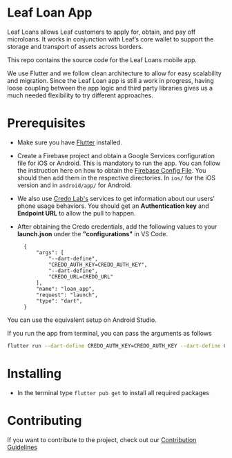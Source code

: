 # Leaf Loan App

Leaf Loans allows Leaf customers to apply for, obtain, and pay off microloans. It works in conjunction with Leaf’s core wallet to support the storage and transport of assets across borders. 


This repo contains the source code for the Leaf Loans mobile app. 

We use Flutter and we follow clean architecture to allow for easy scalability and migration. Since the Leaf Loan app is still a work in progress, having loose coupling between the app logic and third party libraries gives us a much needed flexibility to try different approaches.

# Prerequisites

- Make sure you have [Flutter](https://flutter.dev) installed.
- Create a Firebase project and obtain a Google Services configuration file for iOS or Android. This is mandatory to run the app. You can follow the instruction here on how to obtain the [Firebase Config File](https://firebase.google.com/docs/flutter/setup?platform=ios#add-config-file). You should then add them in the respective directories. In `ios/` for the iOS version and in `android/app/` for Android.
- We also use [Credo Lab's](https://www.credolab.com/) services to get information about our users' phone usage behaviors. You should get an **Authentication key** and **Endpoint URL** to allow the pull to happen.
- After obtaining the Credo credentials, add the following values to your **launch.json** under the **"configurations"** in VS Code.

        {
            "args": [
                "--dart-define",
                "CREDO_AUTH_KEY=CREDO_AUTH_KEY",
                "--dart-define",
                "CREDO_URL=CREDO_URL"
            ],
            "name": "loan_app",
            "request": "launch",
            "type": "dart",
        }
You can use the equivalent setup on Android Studio. 

If you run the app from terminal, you can pass the arguments as follows

```sh
flutter run --dart-define CREDO_AUTH_KEY=CREDO_AUTH_KEY --dart-define CREDO_URL=CREDO_URL
```

# Installing

-   In the terminal type `flutter pub get` to install all required packages

# Contributing

If you want to contribute to the project, check out our [Contribution Guidelines](https://github.com/LeafGlobalFintech/loan_app/blob/develop/CONTRIBUTING.md)
